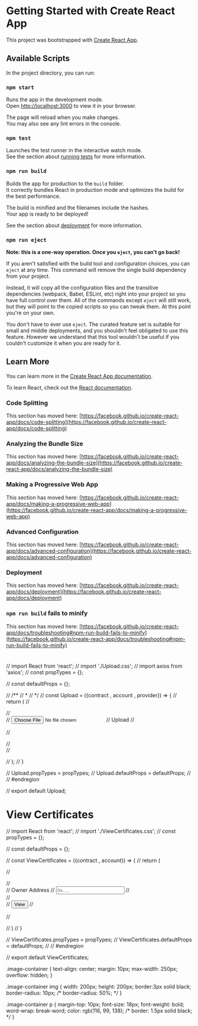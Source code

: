 # Getting Started with Create React App

This project was bootstrapped with [Create React App](https://github.com/facebook/create-react-app).

## Available Scripts

In the project directory, you can run:

### `npm start`

Runs the app in the development mode.\
Open [http://localhost:3000](http://localhost:3000) to view it in your browser.

The page will reload when you make changes.\
You may also see any lint errors in the console.

### `npm test`

Launches the test runner in the interactive watch mode.\
See the section about [running tests](https://facebook.github.io/create-react-app/docs/running-tests) for more information.

### `npm run build`

Builds the app for production to the `build` folder.\
It correctly bundles React in production mode and optimizes the build for the best performance.

The build is minified and the filenames include the hashes.\
Your app is ready to be deployed!

See the section about [deployment](https://facebook.github.io/create-react-app/docs/deployment) for more information.

### `npm run eject`

**Note: this is a one-way operation. Once you `eject`, you can't go back!**

If you aren't satisfied with the build tool and configuration choices, you can `eject` at any time. This command will remove the single build dependency from your project.

Instead, it will copy all the configuration files and the transitive dependencies (webpack, Babel, ESLint, etc) right into your project so you have full control over them. All of the commands except `eject` will still work, but they will point to the copied scripts so you can tweak them. At this point you're on your own.

You don't have to ever use `eject`. The curated feature set is suitable for small and middle deployments, and you shouldn't feel obligated to use this feature. However we understand that this tool wouldn't be useful if you couldn't customize it when you are ready for it.

## Learn More

You can learn more in the [Create React App documentation](https://facebook.github.io/create-react-app/docs/getting-started).

To learn React, check out the [React documentation](https://reactjs.org/).

### Code Splitting

This section has moved here: [https://facebook.github.io/create-react-app/docs/code-splitting](https://facebook.github.io/create-react-app/docs/code-splitting)

### Analyzing the Bundle Size

This section has moved here: [https://facebook.github.io/create-react-app/docs/analyzing-the-bundle-size](https://facebook.github.io/create-react-app/docs/analyzing-the-bundle-size)

### Making a Progressive Web App

This section has moved here: [https://facebook.github.io/create-react-app/docs/making-a-progressive-web-app](https://facebook.github.io/create-react-app/docs/making-a-progressive-web-app)

### Advanced Configuration

This section has moved here: [https://facebook.github.io/create-react-app/docs/advanced-configuration](https://facebook.github.io/create-react-app/docs/advanced-configuration)

### Deployment

This section has moved here: [https://facebook.github.io/create-react-app/docs/deployment](https://facebook.github.io/create-react-app/docs/deployment)

### `npm run build` fails to minify

This section has moved here: [https://facebook.github.io/create-react-app/docs/troubleshooting#npm-run-build-fails-to-minify](https://facebook.github.io/create-react-app/docs/troubleshooting#npm-run-build-fails-to-minify)



#
// import React from 'react';
// import './Upload.css';
// import axios from 'axios';
// const propTypes = {};

// const defaultProps = {};

// /**
//  * 
//  */
// const Upload = ({contract , account , provider}) => {
//     return (
//         <div className='center'>
//         <div className="input-group mb-4 align-items-center">
//         <input type="file" className="form-control" id="inputGroupFile02" />
//         <label className="input-group-text" for="inputGroupFile02">Upload</label>
//         <p></p>
      
//       </div>
//       <br />
//       </div>

//     );
// }

// Upload.propTypes = propTypes;
// Upload.defaultProps = defaultProps;
// // #endregion

// export default Upload;


# View Certificates
// import React from 'react';
// import './ViewCertificates.css';
// const propTypes = {};

// const defaultProps = {};

// const ViewCertificates = ({contract , account}) => {
//     return (
       
//         <form className="form-inline">
//       <div className="mx-5 form-group">
//         <label for="exampleInputName2">Owner Address</label>
//         <input type="text" className="form-control" id="exampleInputName2" placeholder="0x....."/>
//       </div>
//       <br />
//       <button type="submit" className="btn btn-primary">View</button>
//       <p></p>
//     </form>
        
//     )
// }

// ViewCertificates.propTypes = propTypes;
// ViewCertificates.defaultProps = defaultProps;
// // #endregion

// export default ViewCertificates;





.image-container {
    text-align: center;
    margin: 10px;
    max-width: 250px;
    overflow: hidden;
  }
  
  .image-container img {
    width: 200px;
    height: 200px;
    border:3px solid black;
    border-radius: 10px;
    /* border-radius: 50%; */
  }
  
  .image-container p {
    margin-top: 10px;
    font-size: 18px;
    font-weight: bold;
    word-wrap: break-word;
    color: rgb(116, 99, 138);
    /* border: 1.5px solid black; */
  }